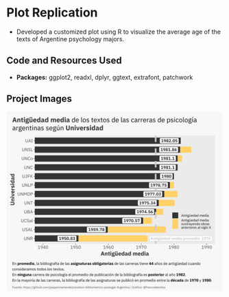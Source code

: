 # Plot Replication
- Developed a customized plot using R to visualize the average age of the texts of Argentine psychology majors.

## Code and Resources Used
- **Packages:** ggplot2, readxl, dplyr, ggtext, extrafont, patchwork

## Project Images
![Average age of the texts of Argentine psychology majors](/antiguedad.png "Average age of the texts of Argentine psychology majors ")

